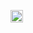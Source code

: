 <p align="left">
  <a href="https://twitter.com/Shu_Nogami0202">
    <img height="20" src="https://img.shields.io/twitter/url?style=social&url=https%3A%2F%2Ftwitter.com%2FShu_Nogami0202" />
  </a>
</p>

